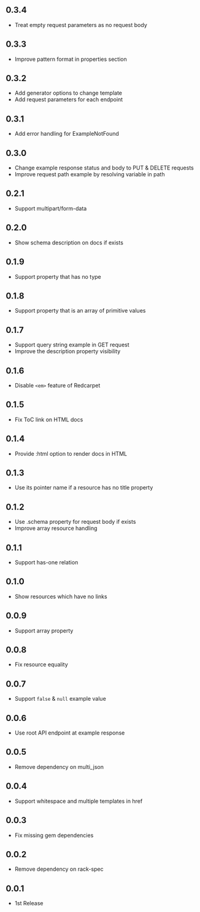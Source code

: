 ## 0.3.4
* Treat empty request parameters as no request body

## 0.3.3
* Improve pattern format in properties section

## 0.3.2
* Add generator options to change template
* Add request parameters for each endpoint

## 0.3.1
* Add error handling for ExampleNotFound

## 0.3.0
* Change example response status and body to PUT & DELETE requests
* Improve request path example by resolving variable in path

## 0.2.1
* Support multipart/form-data

## 0.2.0
* Show schema description on docs if exists

## 0.1.9
* Support property that has no type

## 0.1.8
* Support property that is an array of primitive values

## 0.1.7
* Support query string example in GET request
* Improve the description property visibility

## 0.1.6
* Disable `<em>` feature of Redcarpet

## 0.1.5
* Fix ToC link on HTML docs

## 0.1.4
* Provide :html option to render docs in HTML

## 0.1.3
* Use its pointer name if a resource has no title property

## 0.1.2
* Use .schema property for request body if exists
* Improve array resource handling

## 0.1.1
* Support has-one relation

## 0.1.0
* Show resources which have no links

## 0.0.9
* Support array property

## 0.0.8
* Fix resource equality

## 0.0.7
* Support `false` & `null` example value

## 0.0.6
* Use root API endpoint at example response

## 0.0.5
* Remove dependency on multi_json

## 0.0.4
* Support whitespace and multiple templates in href

## 0.0.3
* Fix missing gem dependencies

## 0.0.2
* Remove dependency on rack-spec

## 0.0.1
* 1st Release
